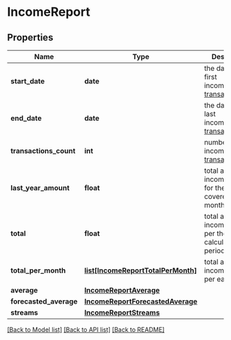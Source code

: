 # IncomeReport

## Properties
Name | Type | Description | Notes
------------ | ------------- | ------------- | -------------
**start_date** | **date** | the date of the first income/expense [transaction](#transactions) | 
**end_date** | **date** | the date of the last income/expense [transaction](#transactions) | 
**transactions_count** | **int** | number of income/expense [transactions](#transactions) | 
**last_year_amount** | **float** | total amount of income/expense for the last fully covered 12 months | 
**total** | **float** | total amount of income/expense per the calculated period | 
**total_per_month** | [**list[IncomeReportTotalPerMonth]**](IncomeReportTotalPerMonth.md) | total amount of income/expense per each month | 
**average** | [**IncomeReportAverage**](IncomeReportAverage.md) |  | 
**forecasted_average** | [**IncomeReportForecastedAverage**](IncomeReportForecastedAverage.md) |  | 
**streams** | [**IncomeReportStreams**](IncomeReportStreams.md) |  | 

[[Back to Model list]](../README.md#documentation-for-models) [[Back to API list]](../README.md#documentation-for-api-endpoints) [[Back to README]](../README.md)

